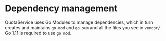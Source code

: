 # Dependency management

QuotaService uses Go Modules to manage dependencies, which in turn creates and maintains 
`go.mod` and `go.sum` and all the files you see in `vendor/`. Go 1.11 is required to use 
`go mod`.
